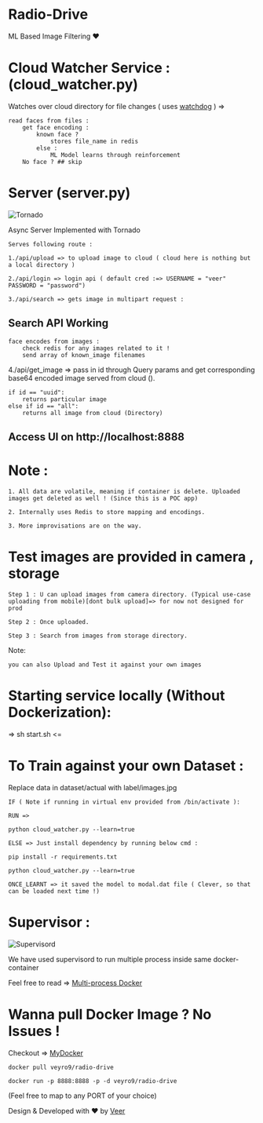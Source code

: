 # Radio-Drive

ML Based Image Filtering ❤️

# Cloud Watcher Service : (cloud_watcher.py)

Watches over cloud directory for file changes ( uses [watchdog](https://pypi.org/project/watchdog/) ) =>

    read faces from files :
    	get face encoding :
    		known face ?
    			stores file_name in redis
    		else :
    			ML Model learns through reinforcement
    	No face ? ## skip

# Server (server.py)

![Tornado](https://www.tornadoweb.org/en/stable/_images/tornado.png)

Async Server Implemented with Tornado

    Serves following route :

    1./api/upload => to upload image to cloud ( cloud here is nothing but a local directory )

    2./api/login => login api ( default cred :=> USERNAME = "veer" PASSWORD = "password")

    3./api/search => gets image in multipart request :

## Search API Working

    face encodes from images :
    	check redis for any images related to it !
    	send array of known_image filenames

4./api/get_image => pass in id through Query params and get corresponding base64 encoded image served from cloud ().

    if id == "uuid":
    	returns particular image
    else if id == "all":
    	returns all image from cloud (Directory)

## Access UI on http://localhost:8888

# Note :

    1. All data are volatile, meaning if container is delete. Uploaded images get deleted as well ! (Since this is a POC app)

    2. Internally uses Redis to store mapping and encodings.

    3. More improvisations are on the way.

# Test images are provided in camera , storage

    Step 1 : U can upload images from camera directory. (Typical use-case uploading from mobile)[dont bulk upload]=> for now not designed for prod

    Step 2 : Once uploaded.

    Step 3 : Search from images from storage directory.

Note:

    you can also Upload and Test it against your own images

# Starting service locally (Without Dockerization):

=> sh start.sh <=

# To Train against your own Dataset :

Replace data in dataset/actual with label/images.jpg

    IF ( Note if running in virtual env provided from /bin/activate ):

    RUN =>

    python cloud_watcher.py --learn=true

    ELSE => Just install dependency by running below cmd :

    pip install -r requirements.txt

    python cloud_watcher.py --learn=true

    ONCE_LEARNT => it saved the model to modal.dat file ( Clever, so that can be loaded next time !)

# Supervisor :

![Supervisord](https://avatars.githubusercontent.com/u/5429470?s=280&v=4)

We have used supervisord to run multiple process inside same docker-container

Feel free to read => [Multi-process Docker](https://docs.docker.com/config/containers/multi-service_container/)

# Wanna pull Docker Image ? No Issues !

Checkout => [MyDocker](https://hub.docker.com/r/veyro9/radio-drive)

    docker pull veyro9/radio-drive

    docker run -p 8888:8888 -p -d veyro9/radio-drive


(Feel free to map to any PORT of your choice)

Design & Developed with ❤️ by [Veer](https://www.linkedin.com/in/veerganesh/)
